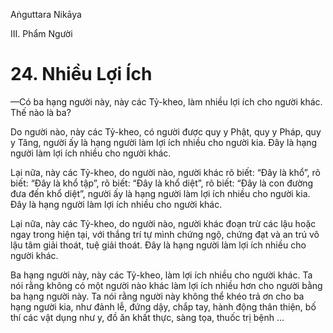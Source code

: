 Aṅguttara Nikāya

III. Phẩm Người

# 24. Nhiều Lợi Ích

—Có ba hạng người này, này các Tỷ-kheo, làm nhiều lợi ích cho người khác. Thế nào là ba?

Do người nào, này các Tỷ-kheo, có người được quy y Phật, quy y Pháp, quy y Tăng, người ấy là hạng người làm lợi ích nhiều cho người kia. Ðây là hạng người làm lợi ích nhiều cho người khác.

Lại nữa, này các Tỷ-kheo, do người nào, người khác rõ biết: “Ðây là khổ”, rõ biết: “Ðây là khổ tập”, rõ biết: “Ðây là khổ diệt”, rõ biết: “Ðây là con đường đưa đến khổ diệt”, người ấy là hạng người làm lợi ích nhiều cho người kia. Ðây là hạng người làm lợi ích nhiều cho người khác.

Lại nữa, này các Tỷ-kheo, do người nào, người khác đoạn trừ các lậu hoặc ngay trong hiện tại, với thắng trí tự mình chứng ngộ, chứng đạt và an trú vô lậu tâm giải thoát, tuệ giải thoát. Ðây là hạng người làm lợi ích nhiều cho người khác.

Ba hạng người này, này các Tỷ-kheo, làm lợi ích nhiều cho người khác. Ta nói rằng không có một người nào khác làm lợi ích nhiều hơn cho người bằng ba hạng người này. Ta nói rằng người này không thể khéo trả ơn cho ba hạng người kia, như đảnh lễ, đứng dậy, chắp tay, hành động thân thiện, bố thí các vật dụng như y, đồ ăn khất thực, sàng tọa, thuốc trị bệnh ...

